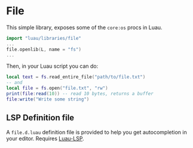 # File
This simple library, exposes some of the `core:os` procs in Luau.

```go
import "luau/libraries/file"
...
file.openlib(L, name = "fs")
...
```

Then, in your Luau script you can do:
```lua
local text = fs.read_entire_file("path/to/file.txt")
-- and
local file = fs.open("file.txt", "rw")
print(file:read(10)) -- read 10 bytes, returns a buffer
file:write("Write some string")
```

## LSP Definition file
A `file.d.luau` definition file is provided to help you get autocompletion in your editor.
Requires [Luau-LSP](https://github.com/JohnnyMorganz/luau-lsp).